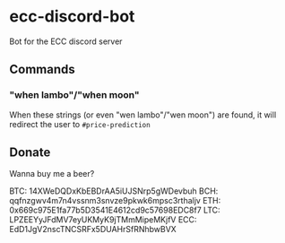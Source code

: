 # ecc-discord-bot
Bot for the ECC discord server

## Commands
### "when lambo"/"when moon"
When these strings (or even "wen lambo"/"wen moon") are found, it will redirect the user to `#price-prediction`

## Donate
Wanna buy me a beer?

BTC: 14XWeDQDxKbEBDrAA5iUJSNrp5gWDevbuh
BCH: qqfnzgwv4m7n4vssnm3snvze9pkwk6mpsc3rthaljv
ETH: 0x669c975E1fa77b5D3541E4612cd9c57698EDC8f7
LTC: LPZEEYyJFdMV7eyUKMyK9jTMmMipeMKjfV
ECC: EdD1JgV2nscTNCSRFx5DUAHrSfRNhbwBVX